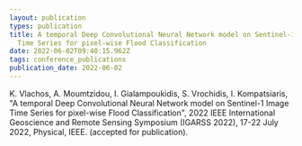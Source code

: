 ```yaml
---
layout: publication
types: publication
title: A tempοral Deep Convolutional Neural Network model on Sentinel-1 Image
  Time Series for pixel-wise Flood Classification
date: 2022-06-02T09:40:15.962Z
tags: conference_publications
publication_date: 2022-06-02
---
```

K. Vlachos, A. Moumtzidou, I. Gialampoukidis, S. Vrochidis, I. Kompatsiaris, "A tempοral Deep Convolutional Neural Network model on Sentinel-1 Image Time Series for pixel-wise Flood Classification", 2022 IEEE International Geoscience and Remote Sensing Symposium (IGARSS 2022), 17-22 July 2022, Physical, IEEE. (accepted for publication).